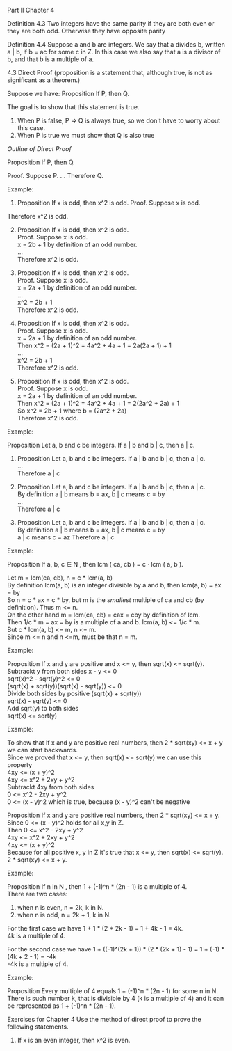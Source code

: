 Part II
Chapter 4

Definition 4.3 Two integers have the same parity if they are both even or they are both odd. Otherwise they have opposite parity

Definition 4.4 Suppose a and b are integers. We say that a divides b, written a | b, if b = ac for some c in Z. In this case we also say that a is a divisor of b, and that b is a multiple of a.

4.3 Direct Proof
(proposition is a statement that, although true, is not as significant as a theorem.)

Suppose we have:
Proposition If P, then Q.

The goal is to show that this statement is true.
1. When P is false, P => Q is always true, so we don't have to worry about this case.
2. When P is true we must show that Q is also true



*Outline of Direct Proof*

Proposition If P, then Q.

Proof. Suppose P.
...
Therefore Q.

Example:

1) Proposition If x is odd, then x^2 is odd.
Proof. Suppose x is odd.

Therefore x^2 is odd.

2) Proposition If x is odd, then x^2 is odd.    
Proof. Suppose x is odd.    
x = 2b + 1 by definition of an odd number.    
...    
Therefore x^2 is odd.    


3) Proposition If x is odd, then x^2 is odd.    
Proof. Suppose x is odd.    
x = 2a + 1 by definition of an odd number.    
...    
x^2 = 2b + 1    
Therefore x^2 is odd.    


4) Proposition If x is odd, then x^2 is odd.    
Proof. Suppose x is odd.    
x = 2a + 1 by definition of an odd number.    
Then x^2 = (2a + 1)^2 = 4a^2 + 4a + 1 = 2a(2a + 1) + 1    
...    
x^2 = 2b + 1    
Therefore x^2 is odd.    

5) Proposition If x is odd, then x^2 is odd.    
Proof. Suppose x is odd.    
x = 2a + 1 by definition of an odd number.    
Then x^2 = (2a + 1)^2 = 4a^2 + 4a + 1 = 2(2a^2 + 2a) + 1    
So x^2 = 2b + 1 where b = (2a^2 + 2a)    
Therefore x^2 is odd.    


Example:    

Proposition Let a, b and c be integers. If a | b and b | c, then a | c.    

1) Proposition Let a, b and c be integers. If a | b and b | c, then a | c.    
...    
Therefore a | c    

2) Proposition Let a, b and c be integers. If a | b and b | c, then a | c.  
By definition a | b means b = ax, b | c means c = by    
...    
Therefore a | c  

3) Proposition Let a, b and c be integers. If a | b and b | c, then a | c.  
By definition a | b means b = ax, b | c means c = by    
a | c means c = az
Therefore a | c  


Example:    

Proposition If a, b, c ∈ N , then lcm ( ca, cb ) = c · lcm ( a, b ).    

Let m = lcm(ca, cb), n = c * lcm(a, b)    
By definition lcm(a, b) is an integer divisible by a and b, then lcm(a, b) = ax = by    
So n = c * ax = c * by, but m is the *smallest* multiple of ca and cb (by definition). Thus m <= n.    
On the other hand m = lcm(ca, cb) = cax = cby by definition of lcm.    
Then 1/c * m = ax = by is a multiple of a and b. lcm(a, b) <= 1/c * m.    
But c * lcm(a, b) <= m, n <= m.    
Since m <= n and n <=m, must be that n = m.    


Example:

Proposition If x and y are positive and x <= y, then sqrt(x) <= sqrt(y).    
Subtrackt y from both sides x - y <= 0    
sqrt(x)^2 - sqrt(y)^2 <= 0    
(sqrt(x) + sqrt(y))(sqrt(x) - sqrt(y)) <= 0    
Divide both sides by positive (sqrt(x) + sqrt(y))    
sqrt(x) - sqrt(y) <= 0    
Add sqrt(y) to both sides    
sqrt(x) <= sqrt(y)    


Example:

To show that If x and y are positive real numbers, then 2 * sqrt(xy) <= x + y we can start backwards.    
Since we proved that x <= y, then sqrt(x) <= sqrt(y) we can use this property    
4xy <= (x + y)^2    
4xy <= x^2 + 2xy + y^2    
Subtrackt 4xy from both sides    
0 <= x^2 - 2xy + y^2    
0 <= (x - y)^2 which is true, because (x - y)^2 can't be negative    

Proposition If x and y are positive real numbers, then 2 * sqrt(xy) <= x + y.    
Since 0 <= (x - y)^2 holds for all x,y in Z.    
Then 0 <= x^2 - 2xy + y^2      
4xy <= x^2 + 2xy + y^2    
4xy <= (x + y)^2      
Because for all positive x, y in Z it's true that x <= y, then sqrt(x) <= sqrt(y).    
2 * sqrt(xy) <= x + y.    

Example:

Proposition If n in N , then 1 + (-1)^n * (2n - 1) is a multiple of 4.    
There are two cases:    
1) when n is even, n = 2k, k in N.   
2) when n is odd, n = 2k + 1, k in N.    

For the first case we have 1 + 1 * (2 * 2k - 1) = 1 + 4k - 1 = 4k.   
4k is a multiple of 4.   

For the second case we have 1 + ((-1)^(2k + 1)) * (2 * (2k + 1) - 1) = 1 + (-1) * (4k + 2 - 1) = -4k   
-4k is a multiple of 4.     


Example:

Proposition Every multiple of 4 equals 1 + (-1)^n * (2n - 1) for some n in N.    
There is such number k, that is divisible by 4 (k is a multiple of 4) and it can be represented as 1 + (-1)^n * (2n - 1).    

Exercises for Chapter 4
Use the method of direct proof to prove the following statements.
1. If x is an even integer, then x^2 is even.   
